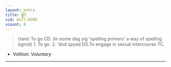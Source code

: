 ```yaml
---
layout: entry
title: སྒྲོད་
vid: Hill:0395
vcount: 0
---
```

> (rare) To go CD\. (in some dag yig 'spelling primers' a way of spelling bgrod) 1\. To go\. 2\. 'dod spyad DS\.To engage in sexual intercourse TC\.

* Volition: _Voluntary_

---

